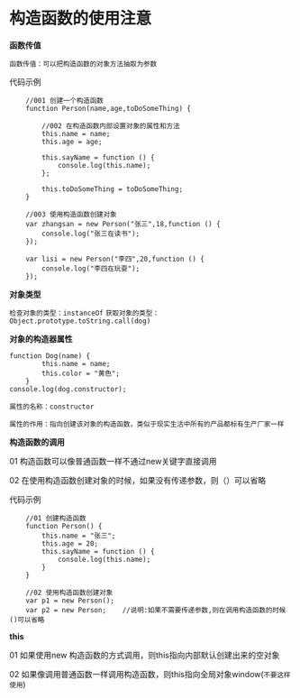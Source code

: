 # 构造函数的使用注意

**函数传值**

`函数传值：可以把构造函数的对象方法抽取为参数`

代码示例

```
    //001 创建一个构造函数
    function Person(name,age,toDoSomeThing) {

        //002 在构造函数内部设置对象的属性和方法
        this.name = name;
        this.age = age;

        this.sayName = function () {
            console.log(this.name);
        };

        this.toDoSomeThing = toDoSomeThing;
    }

    //003 使用构造函数创建对象
    var zhangsan = new Person("张三",18,function () {
        console.log("张三在读书");
    });

    var lisi = new Person("李四",20,function () {
        console.log("李四在玩耍");
    });
```

**对象类型**

`检查对象的类型：instanceOf`
`获取对象的类型：Object.prototype.toString.call(dog)`

**对象的构造器属性**
```
function Dog(name) {
        this.name = name;
        this.color = "黄色";
    }
console.log(dog.constructor);
```
`属性的名称：constructor`

`属性的作用：指向创建该对象的构造函数，类似于现实生活中所有的产品都标有生产厂家一样`

**构造函数的调用**

01 构造函数可以像普通函数一样不通过new关键字直接调用

02 在使用构造函数创建对象的时候，如果没有传递参数，则（）可以省略

代码示例
```
    //01 创建构造函数
    function Person() {
        this.name = "张三";
        this.age = 20;
        this.sayName = function () {
            console.log(this.name);
        }
    }

    //02 使用构造函数创建对象
    var p1 = new Person();
    var p2 = new Person;    //说明:如果不需要传递参数,则在调用构造函数的时候()可以省略

```

**this**

01 如果使用new 构造函数的方式调用，则this指向内部默认创建出来的空对象

02 如果像调用普通函数一样调用构造函数，则this指向全局对象window(`不要这样使用`)

